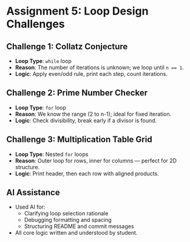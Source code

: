 # Assignment 5: Loop Design Challenges

## Challenge 1: Collatz Conjecture
- **Loop Type**: `while` loop
- **Reason**: The number of iterations is unknown; we loop until `n == 1`.
- **Logic**: Apply even/odd rule, print each step, count iterations.

## Challenge 2: Prime Number Checker
- **Loop Type**: `for` loop
- **Reason**: We know the range (2 to n-1); ideal for fixed iteration.
- **Logic**: Check divisibility, break early if a divisor is found.

## Challenge 3: Multiplication Table Grid
- **Loop Type**: Nested `for` loops
- **Reason**: Outer loop for rows, inner for columns — perfect for 2D structure.
- **Logic**: Print header, then each row with aligned products.

## AI Assistance
- Used AI for:
  - Clarifying loop selection rationale
  - Debugging formatting and spacing
  - Structuring README and commit messages
- All core logic written and understood by student.
